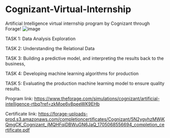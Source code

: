 # Cognizant-Virtual-Internship
Artificial Intelligence virtual internship program by Cognizant through Forage!
![image](https://github.com/youssefbac/Cognizant-Virtual-Internship/assets/49171662/1bb32cea-6fce-4fce-b693-96a547d51f3a)


TASK 1: Data Analysis Exploration

TASK 2: Understanding the Relational Data

TASK 3: Building a predictive model, and interpreting the results back to the business,

TASK 4: Developing machine learning algorithms for production

TASK 5: Evaluating the production machine learning model to ensure quality results.

Program link: https://www.theforage.com/simulations/cognizant/artificial-intelligence-rtbq?ref=zkMoe6v8peeWK9EHb

Certificate link: 
https://forage-uploads-prod.s3.amazonaws.com/completioncertificates/Cognizant/5N2ygyhzMWjKQmgCK_Cognizant_jMQHFqiDBWuGN6JaQ_1705068556694_completion_certificate.pdf
